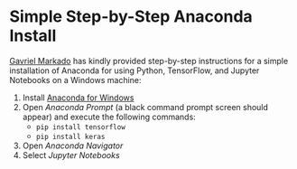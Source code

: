 # Simple Step-by-Step Anaconda Install

[Gavriel Markado](https://www.linkedin.com/in/gavriel-merkado-17759917/) has kindly provided step-by-step instructions for a simple installation of Anaconda for using Python, TensorFlow, and Jupyter Notebooks on a Windows machine:
  
1. Install [Anaconda for Windows](https://docs.anaconda.com/anaconda/install/windows/)
2. Open *Anaconda Prompt* (a black command prompt screen should appear) and execute the following commands:
    * `pip install tensorflow` 
    * `pip install keras`
3. Open *Anaconda Navigator*
4. Select *Jupyter Notebooks*
